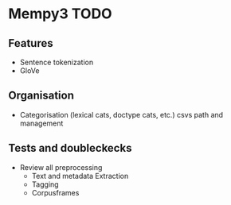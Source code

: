 Mempy3 TODO
===========

Features
--------

* Sentence tokenization
* GloVe

Organisation
------------

* Categorisation (lexical cats, doctype cats, etc.) csvs path and management


Tests and doubleckecks
----------------------

* Review all preprocessing
    * Text and metadata Extraction
    * Tagging
    * Corpusframes